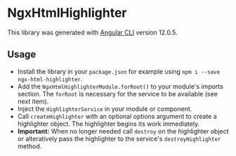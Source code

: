 # NgxHtmlHighlighter

This library was generated with [Angular CLI](https://github.com/angular/angular-cli) version 12.0.5.

## Usage

* Install the library in your `package.json` for example using `npm i --save ngx-html-highlighter`.
* Add the `NgxHtmlHighlighterModule.forRoot()` to your module's imports section. The `forRoot` is necessary for the service to be available (see next item).
* Inject the `HighlighterService` in your module or component.
* Call `createHighlighter` with an optional options argument to create a highlighter object. The highlighter begins its work immediately.
* **Important:** When no longer needed call `destroy` on the highlighter object or alteratively pass the highlighter to the service's `destroyHighlighter` method.
